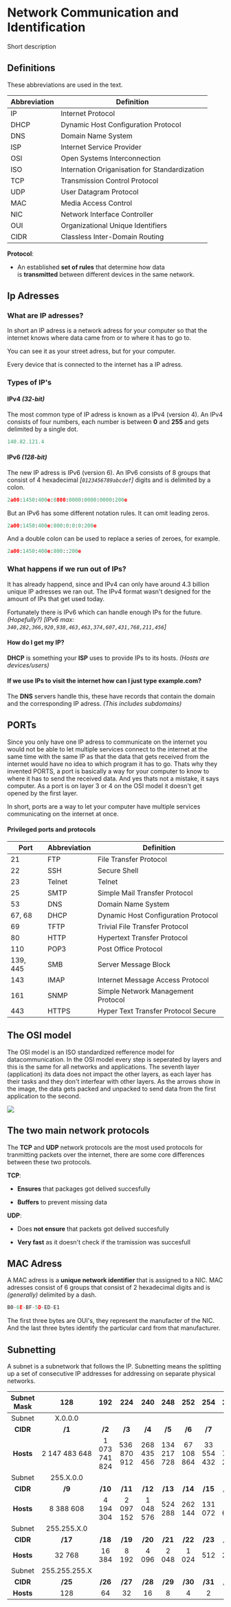 # Network Communication and Identification

Short description

## Definitions

These abbreviations are used in the text.

| Abbreviation | Definition                                    |
| ------------ | --------------------------------------------- |
| IP           | Internet Protocol                             |
| DHCP         | Dynamic Host Configuration Protocol           |
| DNS          | Domain Name System                            |
| ISP          | Internet Service Provider                     |
| OSI          | Open Systems Interconnection                  |
| ISO          | Internation Origanisation for Standardization |
| TCP          | Transmission Control Protocol                 |
| UDP          | User Datagram Protocol                        |
| MAC          | Media Access Control                          |
| NIC          | Network Interface Controller                  |
| OUI          | Organizational Unique Identifiers             |
| CIDR         | Classless Inter-Domain Routing                |

**Protocol**:

- An established **set of rules** that determine how data is **transmitted** between different devices in the same network.

## Ip Adresses

### What are IP adresses?

In short an IP adress is a network adress for your computer so that the internet knows where data came from or to where it has to go to.

You can see it as your street adress, but for your computer.

Every device that is connected to the internet has a IP adress.

### Types of IP's

#### IPv4 *(32-bit)*

The most common type of IP adress is known as a IPv4 (version 4). An IPv4 consists of four numbers, each number is between **0** and **255** and gets delimited by a single dot.

```js
140.82.121.4
```

#### IPv6 *(128-bit)*

The new IP adress is IPv6 (version 6). An IPv6 consists of 8 groups that consist of 4 hexadecimal *[`0123456789abcdef`]* digits and is delimited by a colon.

```py
2a00:1450:400e:0800:0000:0000:0000:200e
```

But an IPv6 has some different notation rules. It can omit leading zeros.

```py
2a00:1450:400e:800:0:0:0:200e
```

And a double colon can be used to replace a series of zeroes, for example.

```py
2a00:1450:400e:800::200e
```

### What happens if we run out of IPs?

It has already happend, since and IPv4 can only have around 4.3 billion unique IP adresses we ran out. The IPv4 format wasn't designed for the amount of IPs that get used today. 

Fortunately there is IPv6 which can handle enough IPs for the future. *(Hopefully?)* *[IPv6 max: `340,282,366,920,938,463,463,374,607,431,768,211,456`]*

#### How do I get my IP?

**DHCP** is something your **ISP** uses to provide IPs to its hosts. *(Hosts are devices/users)*

#### If we use IPs to visit the internet how can I just type example.com?

The **DNS** servers handle this, these have records that contain the domain and the corresponding IP adress. *(This includes subdomains)*

## PORTs

Since you only have one IP adress to communicate on the internet you would not be able to let multiple services connect to the internet at the same time with the same IP as that the data that gets received from the internet would have no idea to which program it has to go. Thats why they invented PORTS, a port is basically a way for your computer to know to where it has to send the received data. And yes thats not a mistake, it says computer. As a port is on layer 3 or 4 on the OSI model it doesn't get opened by the first layer. 

In short, ports are a way to let your computer have multiple services communicating on the internet at once.

#### Privileged ports and protocols

| Port     | Abbreviation | Definition                          |
| -------- | ------------ | ----------------------------------- |
| 21       | FTP          | File Transfer Protocol              |
| 22       | SSH          | Secure Shell                        |
| 23       | Telnet       | Telnet                              |
| 25       | SMTP         | Simple Mail Transfer Protocol       |
| 53       | DNS          | Domain Name System                  |
| 67, 68   | DHCP         | Dynamic Host Configuration Protocol |
| 69       | TFTP         | Trivial File Transfer Protocol      |
| 80       | HTTP         | Hypertext Transfer Protocol         |
| 110      | POP3         | Post Office Protocol                |
| 139, 445 | SMB          | Server Message Block                |
| 143      | IMAP         | Internet Message Access Protocol    |
| 161      | SNMP         | Simple Network Management Protocol  |
| 443      | HTTPS        | Hyper Text Transfer Protocol Secure |

## The OSI model

The OSI model is an ISO standardized refference model for datacommunication. In the OSI model every step is seperated by layers and this is the same for all networks and applications. The seventh layer (application) its data does not impact the other layers, as each layer has their tasks and they don't interfear with other layers. As the arrows show in the image, the data gets packed and unpacked to send data from the first application to the second.

![](../assets/OSI-Model.jpeg)

## The two main network protocols

The **TCP** and **UDP** network protocols are the most used protocols for tranmitting packets over the internet, there are some core differences between these two protocols.

**TCP**:

- **Ensures** that packages got delived succesfully

- **Buffers** to prevent missing data

**UDP**:

- Does **not ensure** that packets got delived succesfully

- **Very fast** as it doesn't check if the tramission was succesfull

## MAC Adress

A MAC adress is a **unique network identifier** that is assigned to a NIC. MAC adresses consist of 6 groups that consist of 2 hexadecimal digits and is *(generally)* delimited by a dash.

```py
B0-6E-BF-5D-ED-E1
```

The first three bytes are OUI's,  they represent the manufacter of the NIC. And the last three bytes identify the particular card from that manufacturer.

## Subnetting

A subnet is a subnetwork that follows the IP. Subnetting means the splitting up a set of consecutive IP addresses for addressing on separate physical networks.

| Subnet Mask | 128           | 192           | 224          | 240         | 248         | 252        | 254        | 255        |
|:-----------:|:-------------:|:-------------:|:------------:|:-----------:|:-----------:|:----------:|:----------:|:----------:|
| Subnet      | X.0.0.0       |               |              |             |             |            |            |            |
| **CIDR**    | **/1**        | **/2**        | **/3**       | **/4**      | **/5**      | **/6**     | **/7**     | **/8**     |
| **Hosts**   | 2 147 483 648 | 1 073 741 824 | 536  870 912 | 268 435 456 | 134 217 728 | 67 108 864 | 33 554 432 | 16 777 216 |
| Subnet      | 255.X.0.0     |               |              |             |             |            |            |            |
| **CIDR**    | **/9**        | **/10**       | **/11**      | **/12**     | **/13**     | **/14**    | **/15**    | **/16**    |
| **Hosts**   | 8 388 608     | 4 194 304     | 2 097 152    | 1 048 576   | 524 288     | 262 144    | 131 072    | 65 636     |
| Subnet      | 255.255.X.0   |               |              |             |             |            |            |            |
| **CIDR**    | **/17**       | **/18**       | **/19**      | **/20**     | **/21**     | **/22**    | **/23**    | **/24**    |
| **Hosts**   | 32 768        | 16 384        | 8 192        | 4 096       | 2 048       | 1 024      | 512        | 256        |
| Subnet      | 255.255.255.X |               |              |             |             |            |            |            |
| **CIDR**    | **/25**       | **/26**       | **/27**      | **/28**     | **/29**     | **/30**    | **/31**    | **/32**    |
| **Hosts**   | 128           | 64            | 32           | 16          | 8           | 4          | 2          | 1          |


